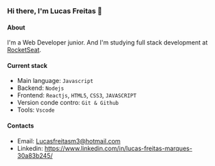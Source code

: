 ### Hi there, I'm Lucas Freitas 👋

#### About
I'm a Web Developer junior. And I'm studying full stack development at [RocketSeat](https://app.rocketseat.com.br/home).

#### Current stack
- Main language: `Javascript`
- Backend: `Nodejs`
- Frontend: `Reactjs`, `HTML5`, `CSS3`, `JAVASCRIPT`
- Version conde contro: `Git & Github`
- Tools: `Vscode`

#### Contacts
- Email: Lucasfreitasm3@hotmail.com
- Linkedin: https://www.linkedin.com/in/lucas-freitas-marques-30a83b245/
